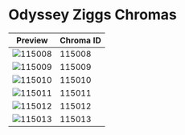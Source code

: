 # Odyssey Ziggs Chromas

| Preview | Chroma ID |
|---------|-----------|
| ![115008](https://raw.communitydragon.org/latest/plugins/rcp-be-lol-game-data/global/default/v1/champion-chroma-images/115/115008.png) | 115008 |
| ![115009](https://raw.communitydragon.org/latest/plugins/rcp-be-lol-game-data/global/default/v1/champion-chroma-images/115/115009.png) | 115009 |
| ![115010](https://raw.communitydragon.org/latest/plugins/rcp-be-lol-game-data/global/default/v1/champion-chroma-images/115/115010.png) | 115010 |
| ![115011](https://raw.communitydragon.org/latest/plugins/rcp-be-lol-game-data/global/default/v1/champion-chroma-images/115/115011.png) | 115011 |
| ![115012](https://raw.communitydragon.org/latest/plugins/rcp-be-lol-game-data/global/default/v1/champion-chroma-images/115/115012.png) | 115012 |
| ![115013](https://raw.communitydragon.org/latest/plugins/rcp-be-lol-game-data/global/default/v1/champion-chroma-images/115/115013.png) | 115013 |